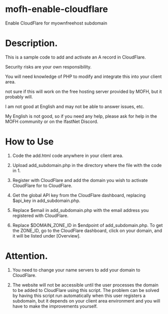 # mofh-enable-cloudflare
Enable CloudFlare for myownfreehost subdomain

# Description.

This is a sample code to add and activate an A record in CloudFlare.

Security risks are your own responsibility.

You will need knowledge of PHP to modify and integrate this into your client area.

not sure if this will work on the free hosting server provided by MOFH, but it probably will.

I am not good at English and may not be able to answer issues, etc.

My English is not good, so if you need any help, please ask for help in the MOFH community or on the IfastNet Discord.

# How to Use 

1. Code the add.html code anywhere in your client area.

2. Upload add_subdomain.php in the directory where the file with the code in 1.

3. Register with CloudFlare and add the domain you wish to activate CloudFlare for to CloudFlare.

4. Get the global API key from the CloudFlare dashboard, replacing $api_key in add_subdomain.php.

5. Replace $email in add_subdomain.php with the email address you registered with CloudFlare.

6. Replace $DOMAIN_ZONE_ID in $endpoint of add_subdomain.php. To get the ZONE_ID, go to the CloudFlare dashboard, click on your domain, and it will be listed under [Overview].


# Attention.

1. You need to change your name servers to add your domain to CloudFlare.

2. The website will not be accessible until the user processes the domain to be added to CloudFlare using this script.
The problem can be solved by having this script run automatically when this user registers a subdomain, but it depends on your client area environment and you will have to make the improvements yourself.
